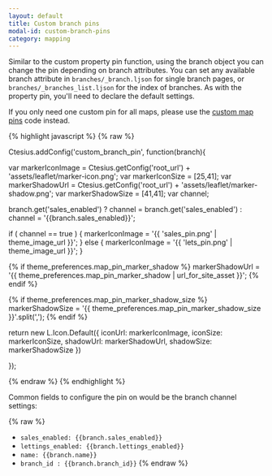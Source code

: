 ```yaml
---
layout: default
title: Custom branch pins
modal-id: custom-branch-pins
category: mapping
---
```

Similar to the custom property pin function, using the branch object you can change the pin depending on branch attributes. You can set any available branch attribute in ``branches/_branch.ljson`` for single branch pages, or ``branches/_branches_list.ljson`` for the index of branches. As with the property pin, you'll need to declare the default settings.

If you only need one custom pin for all maps, please use the [custom map pins](/mapping/#custom-map-pins) code instead. 

{% highlight javascript %}
{% raw %}

Ctesius.addConfig('custom_branch_pin', function(branch){

 var markerIconImage = Ctesius.getConfig('root_url') + 'assets/leaflet/marker-icon.png';
 var markerIconSize = [25,41];
 var markerShadowUrl = Ctesius.getConfig('root_url') + 'assets/leaflet/marker-shadow.png';
 var markerShadowSize = [41,41];
 var channel;

 branch.get('sales_enabled') ? channel = branch.get('sales_enabled') : channel = '{{branch.sales_enabled}}';

 if ( channel == true ) {
  markerIconImage = '{{ 'sales_pin.png' | theme_image_url }}';
 } else {
  markerIconImage = '{{ 'lets_pin.png' | theme_image_url }}';
 }
 
 {% if theme_preferences.map_pin_marker_shadow %}
  markerShadowUrl = '{{ theme_preferences.map_pin_marker_shadow  | url_for_site_asset }}';
 {% endif %}

 {% if theme_preferences.map_pin_marker_shadow_size %}
  markerShadowSize = '{{ theme_preferences.map_pin_marker_shadow_size }}'.split(',');
 {% endif %}

 return new L.Icon.Default({
  iconUrl: markerIconImage,
  iconSize: markerIconSize,
  shadowUrl: markerShadowUrl,
  shadowSize: markerShadowSize
 })

});

{% endraw %}
{% endhighlight %}

Common fields to configure the pin on would be the branch channel settings:

{% raw %}
- ``sales_enabled: {{branch.sales_enabled}}``
- ``lettings_enabled: {{branch.lettings_enabled}}``
- ``name: {{branch.name}}``
- ``branch_id : {{branch.branch_id}}``
{% endraw %}

